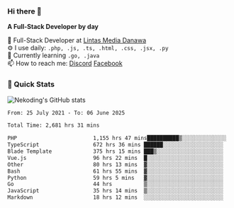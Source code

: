 ### Hi there 👋

**A Full-Stack Developer by day**

🔭 Full-Stack Developer at [Lintas Media Danawa](https://www.lintasmediadanawa.com/)  
⚙️ I use daily: `.php, .js, .ts, .html, .css, .jsx, .py`  
🌱 Currently learning `.go, .java`  
📫 How to reach me: [Discord](https://discordapp.com/users/984448732999327766)  [Facebook](https://fb.me/tyvandi)  

### 🚀 Quick Stats  

![Nekoding's GitHub stats](https://github-readme-stats.vercel.app/api?username=nekoding&show_icons=true)

<!--START_SECTION:waka-->

```txt
From: 25 July 2021 - To: 06 June 2025

Total Time: 2,681 hrs 31 mins

PHP                        1,155 hrs 47 mins██████████▒░░░░░░░░░░░░░░   41.85 %
TypeScript                 672 hrs 36 mins ██████░░░░░░░░░░░░░░░░░░░   24.35 %
Blade Template             375 hrs 15 mins ███▒░░░░░░░░░░░░░░░░░░░░░   13.59 %
Vue.js                     96 hrs 22 mins  █░░░░░░░░░░░░░░░░░░░░░░░░   03.49 %
Other                      80 hrs 13 mins  ▓░░░░░░░░░░░░░░░░░░░░░░░░   02.90 %
Bash                       61 hrs 55 mins  ▓░░░░░░░░░░░░░░░░░░░░░░░░   02.24 %
Python                     59 hrs 5 mins   ▓░░░░░░░░░░░░░░░░░░░░░░░░   02.14 %
Go                         44 hrs          ▒░░░░░░░░░░░░░░░░░░░░░░░░   01.59 %
JavaScript                 35 hrs 14 mins  ▒░░░░░░░░░░░░░░░░░░░░░░░░   01.28 %
Markdown                   18 hrs 12 mins  ░░░░░░░░░░░░░░░░░░░░░░░░░   00.66 %
```

<!--END_SECTION:waka-->

<!--
**nekoding/nekoding** is a ✨ _special_ ✨ repository because its `README.md` (this file) appears on your GitHub profile.

Here are some ideas to get you started:

- 🔭 I’m currently working on ...
- 🌱 I’m currently learning ...
- 👯 I’m looking to collaborate on ...
- 🤔 I’m looking for help with ...
- 💬 Ask me about ...
- 📫 How to reach me: ...
- 😄 Pronouns: ...
- ⚡ Fun fact: ...
-->
